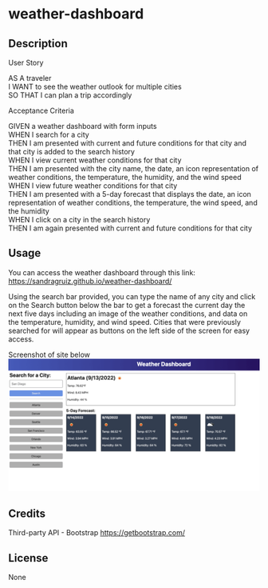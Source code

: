 # weather-dashboard

## Description

User Story

AS A traveler  
I WANT to see the weather outlook for multiple cities  
SO THAT I can plan a trip accordingly


Acceptance Criteria

GIVEN a weather dashboard with form inputs  
WHEN I search for a city  
THEN I am presented with current and future conditions for that city and that city is added to the search history  
WHEN I view current weather conditions for that city  
THEN I am presented with the city name, the date, an icon representation of weather conditions, the temperature, the humidity, and the wind speed  
WHEN I view future weather conditions for that city  
THEN I am presented with a 5-day forecast that displays the date, an icon representation of weather conditions, the temperature, the wind speed, and the humidity  
WHEN I click on a city in the search history  
THEN I am again presented with current and future conditions for that city

## Usage

You can access the weather dashboard through this link: https://sandragruiz.github.io/weather-dashboard/ 

Using the search bar provided, you can type the name of any city and click on the Search button below the bar to get a forecast the current day the next
five days including an image of the weather conditions, and data on the temperature, humidity, and wind speed. Cities that were previously searched for will
appear as buttons on the left side of the screen for easy access.  

Screenshot of site below
    ![](assets/Images/06-server-side-apis-homework-demo.png)
    
## Credits

Third-party API - Bootstrap https://getbootstrap.com/ 

## License

None

